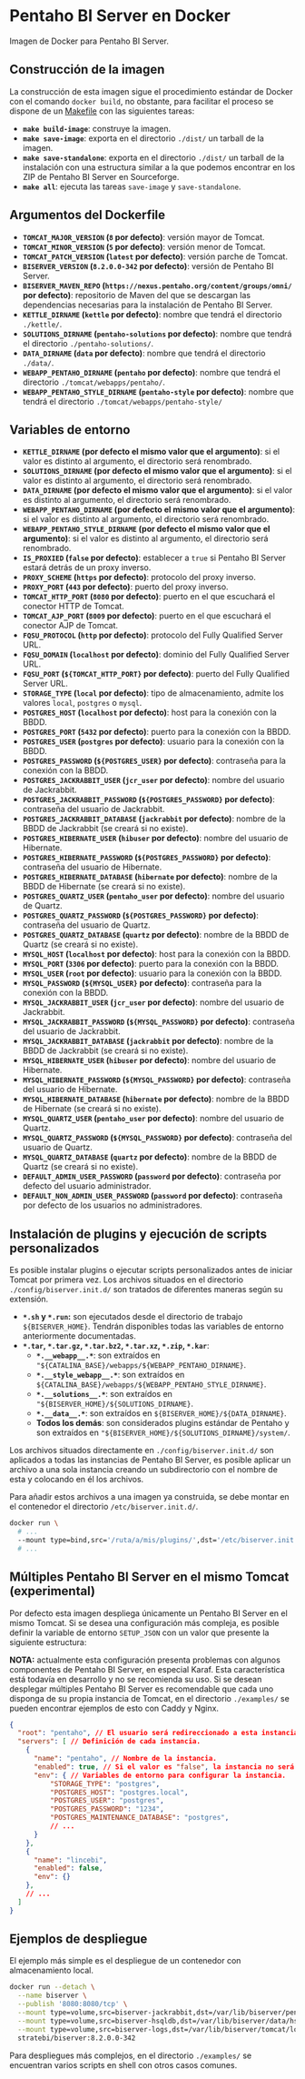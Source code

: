 # Pentaho BI Server en Docker

Imagen de Docker para Pentaho BI Server.

## Construcción de la imagen

La construcción de esta imagen sigue el procedimiento estándar de Docker con el comando `docker build`, no obstante, para facilitar el proceso se
dispone de un [Makefile](https://en.wikipedia.org/wiki/Makefile) con las siguientes tareas:

 * **`make build-image`**: construye la imagen.
 * **`make save-image`**: exporta en el directorio `./dist/` un tarball de la imagen.
 * **`make save-standalone`**: exporta en el directorio `./dist/` un tarball de la instalación con una estructura similar a la que podemos encontrar
   en los ZIP de Pentaho BI Server en Sourceforge.
 * **`make all`**: ejecuta las tareas `save-image` y `save-standalone`.

## Argumentos del Dockerfile

 * **`TOMCAT_MAJOR_VERSION` (`8` por defecto)**: versión mayor de Tomcat.
 * **`TOMCAT_MINOR_VERSION` (`5` por defecto)**: versión menor de Tomcat.
 * **`TOMCAT_PATCH_VERSION` (`latest` por defecto)**: versión parche de Tomcat.
 * **`BISERVER_VERSION` (`8.2.0.0-342` por defecto)**: versión de Pentaho BI Server.
 * **`BISERVER_MAVEN_REPO` (`https://nexus.pentaho.org/content/groups/omni/` por defecto)**: repositorio de Maven del que se descargan las
   dependencias necesarias para la instalación de Pentaho BI Server.
 * **`KETTLE_DIRNAME` (`kettle` por defecto)**: nombre que tendrá el directorio `./kettle/`.
 * **`SOLUTIONS_DIRNAME` (`pentaho-solutions` por defecto)**: nombre que tendrá el directorio `./pentaho-solutions/`.
 * **`DATA_DIRNAME` (`data` por defecto)**: nombre que tendrá el directorio `./data/`.
 * **`WEBAPP_PENTAHO_DIRNAME` (`pentaho` por defecto)**: nombre que tendrá el directorio `./tomcat/webapps/pentaho/`.
 * **`WEBAPP_PENTAHO_STYLE_DIRNAME` (`pentaho-style` por defecto)**: nombre que tendrá el directorio `./tomcat/webapps/pentaho-style/`

## Variables de entorno

 * **`KETTLE_DIRNAME` (por defecto el mismo valor que el argumento)**: si el valor es distinto al argumento, el directorio será renombrado.
 * **`SOLUTIONS_DIRNAME` (por defecto el mismo valor que el argumento)**: si el valor es distinto al argumento, el directorio será renombrado.
 * **`DATA_DIRNAME` (por defecto el mismo valor que el argumento)**: si el valor es distinto al argumento, el directorio será renombrado.
 * **`WEBAPP_PENTAHO_DIRNAME` (por defecto el mismo valor que el argumento)**: si el valor es distinto al argumento, el directorio será renombrado.
 * **`WEBAPP_PENTAHO_STYLE_DIRNAME` (por defecto el mismo valor que el argumento)**: si el valor es distinto al argumento, el directorio será
   renombrado.
 * **`IS_PROXIED` (`false` por defecto)**: establecer a `true` si Pentaho BI Server estará detrás de un proxy inverso.
 * **`PROXY_SCHEME` (`https` por defecto)**: protocolo del proxy inverso.
 * **`PROXY_PORT` (`443` por defecto)**: puerto del proxy inverso.
 * **`TOMCAT_HTTP_PORT` (`8080` por defecto)**: puerto en el que escuchará el conector HTTP de Tomcat.
 * **`TOMCAT_AJP_PORT` (`8009` por defecto)**: puerto en el que escuchará el conector AJP de Tomcat.
 * **`FQSU_PROTOCOL` (`http` por defecto)**: protocolo del Fully Qualified Server URL.
 * **`FQSU_DOMAIN` (`localhost` por defecto)**: dominio del Fully Qualified Server URL.
 * **`FQSU_PORT` (`${TOMCAT_HTTP_PORT}` por defecto)**: puerto del Fully Qualified Server URL.
 * **`STORAGE_TYPE` (`local` por defecto)**: tipo de almacenamiento, admite los valores `local`, `postgres` o `mysql`.
 * **`POSTGRES_HOST` (`localhost` por defecto)**: host para la conexión con la BBDD.
 * **`POSTGRES_PORT` (`5432` por defecto)**: puerto para la conexión con la BBDD.
 * **`POSTGRES_USER` (`postgres` por defecto)**: usuario para la conexión con la BBDD.
 * **`POSTGRES_PASSWORD` (`${POSTGRES_USER}` por defecto)**: contraseña para la conexión con la BBDD.
 * **`POSTGRES_JACKRABBIT_USER` (`jcr_user` por defecto)**: nombre del usuario de Jackrabbit.
 * **`POSTGRES_JACKRABBIT_PASSWORD` (`${POSTGRES_PASSWORD}` por defecto)**: contraseña del usuario de Jackrabbit.
 * **`POSTGRES_JACKRABBIT_DATABASE` (`jackrabbit` por defecto)**: nombre de la BBDD de Jackrabbit (se creará si no existe).
 * **`POSTGRES_HIBERNATE_USER` (`hibuser` por defecto)**: nombre del usuario de Hibernate.
 * **`POSTGRES_HIBERNATE_PASSWORD` (`${POSTGRES_PASSWORD}` por defecto)**: contraseña del usuario de Hibernate.
 * **`POSTGRES_HIBERNATE_DATABASE` (`hibernate` por defecto)**: nombre de la BBDD de Hibernate (se creará si no existe).
 * **`POSTGRES_QUARTZ_USER` (`pentaho_user` por defecto)**: nombre del usuario de Quartz.
 * **`POSTGRES_QUARTZ_PASSWORD` (`${POSTGRES_PASSWORD}` por defecto)**: contraseña del usuario de Quartz.
 * **`POSTGRES_QUARTZ_DATABASE` (`quartz` por defecto)**: nombre de la BBDD de Quartz (se creará si no existe).
 * **`MYSQL_HOST` (`localhost` por defecto)**: host para la conexión con la BBDD.
 * **`MYSQL_PORT` (`3306` por defecto)**: puerto para la conexión con la BBDD.
 * **`MYSQL_USER` (`root` por defecto)**: usuario para la conexión con la BBDD.
 * **`MYSQL_PASSWORD` (`${MYSQL_USER}` por defecto)**: contraseña para la conexión con la BBDD.
 * **`MYSQL_JACKRABBIT_USER` (`jcr_user` por defecto)**: nombre del usuario de Jackrabbit.
 * **`MYSQL_JACKRABBIT_PASSWORD` (`${MYSQL_PASSWORD}` por defecto)**: contraseña del usuario de Jackrabbit.
 * **`MYSQL_JACKRABBIT_DATABASE` (`jackrabbit` por defecto)**: nombre de la BBDD de Jackrabbit (se creará si no existe).
 * **`MYSQL_HIBERNATE_USER` (`hibuser` por defecto)**: nombre del usuario de Hibernate.
 * **`MYSQL_HIBERNATE_PASSWORD` (`${MYSQL_PASSWORD}` por defecto)**: contraseña del usuario de Hibernate.
 * **`MYSQL_HIBERNATE_DATABASE` (`hibernate` por defecto)**: nombre de la BBDD de Hibernate (se creará si no existe).
 * **`MYSQL_QUARTZ_USER` (`pentaho_user` por defecto)**: nombre del usuario de Quartz.
 * **`MYSQL_QUARTZ_PASSWORD` (`${MYSQL_PASSWORD}` por defecto)**: contraseña del usuario de Quartz.
 * **`MYSQL_QUARTZ_DATABASE` (`quartz` por defecto)**: nombre de la BBDD de Quartz (se creará si no existe).
 * **`DEFAULT_ADMIN_USER_PASSWORD` (`password` por defecto)**: contraseña por defecto del usuario administrador.
 * **`DEFAULT_NON_ADMIN_USER_PASSWORD` (`password` por defecto)**: contraseña por defecto de los usuarios no administradores.

## Instalación de plugins y ejecución de scripts personalizados

Es posible instalar plugins o ejecutar scripts personalizados antes de iniciar Tomcat por primera vez. Los archivos situados en el directorio
`./config/biserver.init.d/` son tratados de diferentes maneras según su extensión.

 * **`*.sh` y `*.run`:** son ejecutados desde el directorio de trabajo `${BISERVER_HOME}`. Tendrán disponibles todas las variables de entorno
   anteriormente documentadas.
 * **`*.tar`, `*.tar.gz`, `*.tar.bz2`, `*.tar.xz`, `*.zip`, `*.kar`**:
   * **`*.__webapp__.*`**: son extraídos en `"${CATALINA_BASE}/webapps/${WEBAPP_PENTAHO_DIRNAME}`.
   * **`*.__style_webapp__.*`**: son extraídos en `${CATALINA_BASE}/webapps/${WEBAPP_PENTAHO_STYLE_DIRNAME}`.
   * **`*.__solutions__.*`**: son extraídos en `"${BISERVER_HOME}/${SOLUTIONS_DIRNAME}`.
   * **`*.__data__.*`**: son extraídos en `${BISERVER_HOME}/${DATA_DIRNAME}`.
   * **Todos los demás**: son considerados plugins estándar de Pentaho y son extraídos en `"${BISERVER_HOME}/${SOLUTIONS_DIRNAME}/system/`.

Los archivos situados directamente en `./config/biserver.init.d/` son aplicados a todas las instancias de Pentaho BI Server, es posible aplicar un
archivo a una sola instancia creando un subdirectorio con el nombre de esta y colocando en él los archivos.

Para añadir estos archivos a una imagen ya construida, se debe montar en el contenedor el directorio `/etc/biserver.init.d/`.

```sh
docker run \
  # ...
  --mount type=bind,src='/ruta/a/mis/plugins/',dst='/etc/biserver.init.d/',ro \
  # ...
```

## Múltiples Pentaho BI Server en el mismo Tomcat (**experimental**)

Por defecto esta imagen despliega únicamente un Pentaho BI Server en el mismo Tomcat. Si se desea una configuración más compleja, es posible definir
la variable de entorno `SETUP_JSON` con un valor que presente la siguiente estructura:

**NOTA:** actualmente esta configuración presenta problemas con algunos componentes de Pentaho BI Server, en especial Karaf. Esta característica está
todavía en desarrollo y no se recomienda su uso. Si se desean desplegar múltiples Pentaho BI Server es recomendable que cada uno disponga de su propia
instancia de Tomcat, en el directorio `./examples/` se pueden encontrar ejemplos de esto con Caddy y Nginx.

```json
{
  "root": "pentaho", // El usuario será redireccionado a esta instancia si accede desde la raíz.
  "servers": [ // Definición de cada instancia.
    {
      "name": "pentaho", // Nombre de la instancia.
      "enabled": true, // Si el valor es "false", la instancia no será configurada.
      "env": { // Variables de entorno para configurar la instancia.
          "STORAGE_TYPE": "postgres",
          "POSTGRES_HOST": "postgres.local",
          "POSTGRES_USER": "postgres",
          "POSTGRES_PASSWORD": "1234",
          "POSTGRES_MAINTENANCE_DATABASE": "postgres",
          // ...
      }
    },
    {
      "name": "lincebi",
      "enabled": false,
      "env": {}
    },
    // ...
  ]
}
```

## Ejemplos de despliegue

El ejemplo más simple es el despliegue de un contenedor con almacenamiento local.

```sh
docker run --detach \
  --name biserver \
  --publish '8080:8080/tcp' \
  --mount type=volume,src=biserver-jackrabbit,dst=/var/lib/biserver/pentaho-solutions/system/jackrabbit/repository/ \
  --mount type=volume,src=biserver-hsqldb,dst=/var/lib/biserver/data/hsqldb/ \
  --mount type=volume,src=biserver-logs,dst=/var/lib/biserver/tomcat/logs/ \
  stratebi/biserver:8.2.0.0-342
```

Para despliegues más complejos, en el directorio `./examples/` se encuentran varios scripts en shell con otros casos comunes.
